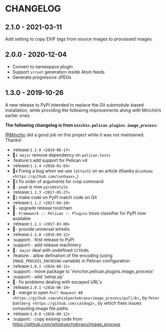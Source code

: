 CHANGELOG
=========

2.1.0 - 2021-03-11
------------------

Add setting to copy EXIF tags from source images to processed images

2.0.0 - 2020-12-04
------------------

* Convert to namespace plugin
* Support `srcset` generation inside Atom feeds
* Generate progressive JPEGs

1.3.0 - 2019-10-26
------------------

A new release to PyPI intended to replace the Git submodule-based installation,
while providing the following improvements along with Minchin’s earlier ones:

**The following changelog is from `minchin.pelican.plugins.image_process`:**

[@Minchin](https://github.com/MinchinWeb) did a good job on this project while it was not maintained. Thanks!

- :release:`1.2.0 <2019-08-17>`
- :bug:`1 major` remove dependency on ``pelican.tests``
- :feature:`5` add support for Pelican v4
- :release:`1.1.4 <2018-01-03>`
- :bug:`4` Fixing a bug when we use ``{attach}`` on an article (thanks
  `@cunhaax <https://github.com/cunhaax>`_)
- :bug:`3` fix order of arguments for crop command
- :bug:`-` ``pep8`` is now ``pycodestyle``
- :release:`1.1.3 <2017-05-27>`
- :bug:`2` make code on PyPI match code on Git
- :release:`1.1.2 <2017-04-10>`
- :bug:`-` upgrade release toolchain
- :bug:`-` ``Framework :: Pelican :: Plugins`` trove classifier for PyPI now
  available
- :release:`1.1.1 <2017-03-08>`
- :bug:`-` provide universal wheels
- :release:`1.1.0 <2016-09-12>`
- :support:`-` first release to PyPI
- :support:`-` add release machinery
- :bug:`- major` deal with undefined ``SITEURL``
- :feature:`-` allow defination of file encoding (using
  ``IMAGE_PROCESS_ENCODING`` variable) in Pelican configuration
- :release:`1.0.2 <2016-08-12>`
- :support:`-` move package to 'minchin.pelican.plugins.image_process'
- :support:`-` add 'setup.py'
- :bug:`-` fix problems dealing with escaped URL's
- :release:`1.0.1 <2016-06-19>`
- :bug:`-` merge in open `Pull Request #8
  <https://github.com/whiskyechobravo/image_process/pull/8>`_ by
  `Peter Dahlberg <https://github.com/catdog2>`_ by which fixes issues
  computing image file paths
- :release:`1.0.0 <2016-06-12>`
- :support:`-` copy exising code from
  https://github.com/whiskyechobravo/image_process
